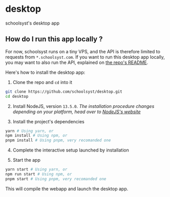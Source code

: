 # desktop
schoolsyst's desktop app

## How do I run this app locally ?

For now, schoolsyst runs on a tiny VPS, and the API is therefore limited to requests from `*.schoolsyst.com`. If you want to run this desktop app locally, you may want to also run the API, explained on [the repo's README](https://github.com/schoolsyst/backend/tree/master/README.md).

Here's how to install the desktop app:

1. Clone the repo and `cd` into it

```bash
git clone https://github.com/schoolsyst/desktop.git
cd desktop
```

2. Install NodeJS, version `13.5.0`.
_The installation procedure changes depending on your platform, head over to [NodeJS's website](https://nodejs.org/)_

3. Install the project's dependencies

```bash
yarn # Using yarn, or
npm install # Using npm, or
pnpm install # Using pnpm, very recomanded one
```

4. Complete the interactive setup launched by installation

5. Start the app
```bash
yarn start # Using yarn, or
npm run start # Using npm, or
pnpm start # Using pnpm, very recomanded one
```

This will compile the webapp and launch the desktop app.
